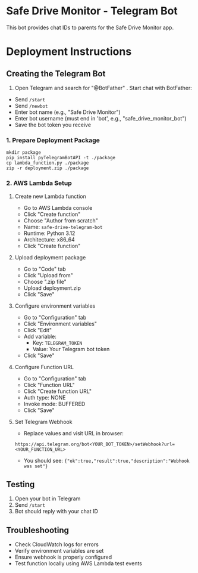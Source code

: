 # Safe Drive Monitor - Telegram Bot
This bot provides chat IDs to parents for the Safe Drive Monitor app.
# Deployment Instructions
## Creating the Telegram Bot
1. Open Telegram and search for "@BotFather"
. Start chat with BotFather:
  - Send `/start`
  - Send `/newbot`
  - Enter bot name (e.g., "Safe Drive Monitor")
  - Enter bot username (must end in 'bot', e.g., "safe_drive_monitor_bot")
  - Save the bot token you receive
### 1. Prepare Deployment Package
```
mkdir package
pip install pyTelegramBotAPI -t ./package
cp lambda_function.py ./package
zip -r deployment.zip ./package
```
### 2. AWS Lambda Setup

1. Create new Lambda function
   - Go to AWS Lambda console
   - Click "Create function"
   - Choose "Author from scratch"
   - Name: `safe-drive-telegram-bot`
   - Runtime: Python 3.12
   - Architecture: x86_64
   - Click "Create function"

2. Upload deployment package
   - Go to "Code" tab
   - Click "Upload from"
   - Choose ".zip file"
   - Upload deployment.zip
   - Click "Save"

3. Configure environment variables
   - Go to "Configuration" tab
   - Click "Environment variables"
   - Click "Edit"
   - Add variable:
     - Key: `TELEGRAM_TOKEN`
     - Value: Your Telegram bot token
   - Click "Save"

4. Configure Function URL
   - Go to "Configuration" tab
   - Click "Function URL"
   - Click "Create function URL"
   - Auth type: NONE
   - Invoke mode: BUFFERED
   - Click "Save"

5. Set Telegram Webhook
   - Replace values and visit URL in browser:
   ```
   https://api.telegram.org/bot<YOUR_BOT_TOKEN>/setWebhook?url=<YOUR_FUNCTION_URL>
   ```
   - You should see: `{"ok":true,"result":true,"description":"Webhook was set"}`

## Testing

1. Open your bot in Telegram
2. Send `/start`
3. Bot should reply with your chat ID

## Troubleshooting

- Check CloudWatch logs for errors
- Verify environment variables are set
- Ensure webhook is properly configured
- Test function locally using AWS Lambda test events